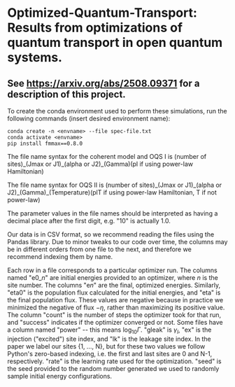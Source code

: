 # Optimized-Quantum-Transport: Results from optimizations of quantum transport in open quantum systems.
## See https://arxiv.org/abs/2508.09371 for a description of this project.

To create the conda environment used to perform these simulations, run the following commands (insert desired environment name):
```
conda create -n <envname> --file spec-file.txt
conda activate <envname>
pip install fmmax==0.8.0
```

The file name syntax for the coherent model and OQS I is (number of sites)\_(Jmax or J1)\_(alpha or J2)\_(Gamma)(pl if using power-law Hamiltonian)

The file name syntax for OQS II is (number of sites)\_(Jmax or J1)\_(alpha or J2)\_(Gamma)\_(Temperature)(plT if using power-law Hamiltonian, T if not power-law)

The parameter values in the file names should be interpreted as having a decimal place after the first digit, e.g. "10" is actually 1.0.

Our data is in CSV format, so we recommend reading the files using the Pandas library. Due to minor tweaks to our code over time, the columns may be in different orders from one file to the next, and therefore we recommend indexing them by name.

Each row in a file corresponds to a particular optimizer run. The columns named "e0_*n*" are initial energies provided to an optimizer, where *n* is the site number. The columns "e*n*" are the final, optimized energies. Similarly, "eta0" is the population flux calculated for the initial energies, and "eta" is the final population flux. These values are negative because in practice we minimized the negative of flux $-\eta$, rather than maximizing its positive value. The column "count" is the number of steps the optimizer took for that run, and "success" indicates if the optimizer converged or not. Some files have a column named "power" -- this means $\log_{10} \Gamma$. "gleak" is $\gamma_l$, "ex" is the injection ("excited") site index, and "lk" is the leakage site index. In the paper we label our sites {1, ..., N}, but for these two values we follow Python's zero-based indexing, i.e. the first and last sites are 0 and N-1, respectively. "rate" is the learning rate used for the optimization. "seed" is the seed provided to the random number generated we used to randomly sample initial energy configurations.
